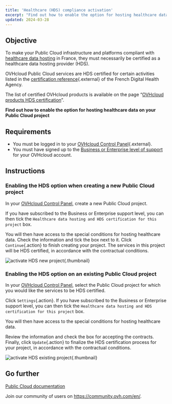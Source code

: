 ```yaml
---
title: 'Healthcare (HDS) compliance activation'
excerpt: "Find out how to enable the option for hosting healthcare data on your Public Cloud project"
updated: 2024-03-28
---
```


## Objective

To make your Public Cloud infrastructure and platforms compliant with [healthcare data hosting](https://www.ovhcloud.com/en/enterprise/certification-conformity/hds/) in France, they must necessarily be certified as a healthcare data hosting provider (HDS).

OVHcloud Public Cloud services are HDS certified for certain activities listed in the [certification reference](https://esante.gouv.fr/labels-certifications/hds/certification-des-hebergeurs-de-donnees-de-sante){.external} of the French Digital Health Agency.

The list of certified OVHcloud products is available on the page “[OVHcloud products HDS certification](/pages/account_and_service_management/account_information/hds_certification)”.

**Find out how to enable the option for hosting healthcare data on your Public Cloud project**

## Requirements

- You must be logged in to your [OVHcloud Control Panel](https://ca.ovh.com/auth/?action=gotomanager&from=https://www.ovh.com/world/&ovhSubsidiary=we){.external}.
- You must have signed up to the [Business or Enterprise level of support](https://www.ovhcloud.com/en/support-levels/) for your OVHcloud account.

## Instructions

### Enabling the HDS option when creating a new Public Cloud project

In your [OVHcloud Control Panel](https://ca.ovh.com/auth/?action=gotomanager&from=https://www.ovh.com/world/&ovhSubsidiary=we), create a new Public Cloud project.

If you have subscribed to the Business or Enterprise support level, you can then tick the `Healthcare data hosting and HDS certification for this project` box.

You will then have access to the special conditions for hosting healthcare data. Check the information and tick the box next to it. Click `Continue`{.action} to finish creating your project. The services in this project will be HDS certified, in accordance with the contractual conditions.

![activate HDS new project](images/hds-new-project.png){.thumbnail}

### Enabling the HDS option on an existing Public Cloud project

In your [OVHcloud Control Panel](https://ca.ovh.com/auth/?action=gotomanager&from=https://www.ovh.com/world/&ovhSubsidiary=we), select the Public Cloud project for which you would like the services to be HDS certified.

Click `Settings`{.action}. If you have subscribed to the Business or Enterprise support level, you can then tick the `Healthcare data hosting and HDS certification for this project` box.

You will then have access to the special conditions for hosting healthcare data.

Review the information and check the box for accepting the contracts. Finally, click `Update`{.action} to finalize the HDS certification process for your project, in accordance with the contractual conditions.

![activate HDS existing project](images/hds-current-project.png){.thumbnail}

## Go further

[Public Cloud documentation](/products/public-cloud-compute)

Join our community of users on <https://community.ovh.com/en/>.